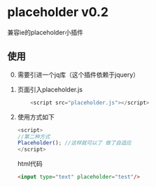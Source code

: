 # placeholder v0.2

兼容ie的placeholder小插件

## 使用

0. 需要引进一个jq库（这个插件依赖于jquery）
0. 页面引入placeholder.js

	```js
		<script src="placeholder.js"></script>
	```

0. 使用方式如下

	```js
	<script>
	//第二种方式
	Placeholder(); //这样就可以了 做了自适应
	</script>
	```

	html代码

	```html
	<input type="text" placeholder="test"/>
	```

